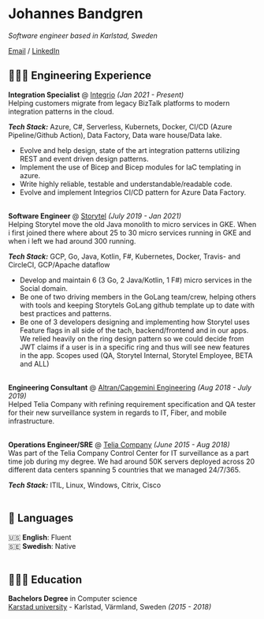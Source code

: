 # Johannes Bandgren

_Software engineer based in Karlstad, Sweden_ <br>

[Email](mailto:bandgren2@gmail.com.com) / [LinkedIn](https://www.linkedin.com/in/johannes-bandgren-76b6b4146/)

## 👨🏼‍💻 Engineering Experience

**Integration Specialist** @ [Integrio](https://integrio.info/) _(Jan 2021 - Present)_ <br>
Helping customers migrate from legacy BizTalk platforms to modern integration patterns in the cloud.

**_Tech Stack:_**
Azure, C#, Serverless, Kubernets, Docker, CI/CD (Azure Pipeline/Github Action), Data Factory, Data ware house/Data lake.

- Evolve and help design, state of the art integration patterns utilizing REST and event driven design patterns.
- Implement the use of Bicep and Bicep modules for IaC templating in azure.
- Write highly reliable, testable and understandable/readable code.
- Evolve and implement Integrios CI/CD pattern for Azure Data Factory.
<br><br>

**Software Engineer** @ [Storytel](https://www.storytel.com) _(July 2019 - Jan 2021)_ <br>
Helping Storytel move the old Java monolith to micro services in GKE. When i first joined there where about 25 to 30 micro services running in GKE and when i left we had around 300 running.

**_Tech Stack:_** GCP, Go, Java, Kotlin, F#, Kubernetes, Docker, Travis- and CircleCI, GCP/Apache dataflow

- Develop and maintain 6 (3 Go, 2 Java/Kotlin, 1 F#) micro services in the Social domain.
- Be one of two driving members in the GoLang team/crew, helping others with tools and keeping Storytels GoLang github template up to date with best practices and patterns.
- Be one of 3 developers designing and implementing how Storytel uses Feature flags in all side of the tach, backend/frontend and in our apps. We relied heavily on the ring design pattern so we could decide from JWT claims if a user is in a specific ring and thus will see new features in the app. Scopes used (QA, Storytel Internal, Storytel Employee, BETA and ALL)
<br><br>

**Engineering Consultant** @ [Altran/Capgemini Engineering](https://capgemini-engineering.com/us/en/) _(Aug 2018 - July 2019)_ <br>
Helped Telia Company with refining requirement specification and QA tester for their new surveillance system in regards to IT, Fiber, and mobile infrastructure. 
<br><br>

**Operations Engineer/SRE** @ [Telia Company](https://www.teliacompany.com/sv) _(June 2015 - Aug 2018)_ <br>
Was part of the Telia Company Control Center for IT surveillance as a part time job during my degree.
We had around 50K servers deployed across 20 different data centers spanning 5 countries that we managed 24/7/365.

**_Tech Stack:_** ITIL, Linux, Windows, Citrix, Cisco
<br><br>

## 💬 Languages

🇺🇸 **English**: Fluent <br>
🇸🇪 **Swedish**: Native
<br><br>

## 👨🏼‍🎓 Education

**Bachelors Degree** in Computer science<br>
[Karstad university](https://www.kau.se/) - Karlstad, Värmland, Sweden _(2015 - 2018)_




